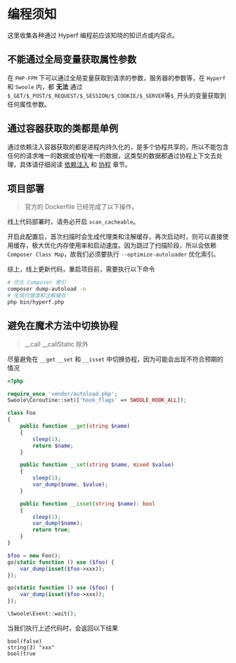 # 编程须知

这里收集各种通过 Hyperf 编程前应该知晓的知识点或内容点。

## 不能通过全局变量获取属性参数

在 `PHP-FPM` 下可以通过全局变量获取到请求的参数，服务器的参数等，在 `Hyperf` 和 `Swoole` 内，都 **无法** 通过 `$_GET/$_POST/$_REQUEST/$_SESSION/$_COOKIE/$_SERVER`等`$_`开头的变量获取到任何属性参数。

## 通过容器获取的类都是单例

通过依赖注入容器获取的都是进程内持久化的，是多个协程共享的，所以不能包含任何的请求唯一的数据或协程唯一的数据，这类型的数据都通过协程上下文去处理，具体请仔细阅读 [依赖注入](zh-cn/di.md) 和 [协程](zh-cn/coroutine.md) 章节。

## 项目部署

> 官方的 Dockerfile 已经完成了以下操作。

线上代码部署时，请务必开启 `scan_cacheable`。

开启此配置后，首次扫描时会生成代理类和注解缓存，再次启动时，则可以直接使用缓存，极大优化内存使用率和启动速度。因为跳过了扫描阶段，所以会依赖 `Composer Class Map`，故我们必须要执行 `--optimize-autoloader` 优化索引。

综上，线上更新代码，重启项目前，需要执行以下命令

```bash
# 优化 Composer 索引
composer dump-autoload -o
# 生成代理类和注解缓存
php bin/hyperf.php
```


## 避免在魔术方法中切换协程

> __call __callStatic 除外

尽量避免在 `__get` `__set` 和 `__isset` 中切换协程，因为可能会出现不符合预期的情况

```php
<?php

require_once 'vendor/autoload.php';
Swoole\Coroutine::set(['hook_flags' => SWOOLE_HOOK_ALL]);

class Foo
{
    public function __get(string $name)
    {
        sleep(1);
        return $name;
    }

    public function __set(string $name, mixed $value)
    {
        sleep(1);
        var_dump($name, $value);
    }

    public function __isset(string $name): bool
    {
        sleep(1);
        var_dump($name);
        return true;
    }
}

$foo = new Foo();
go(static function () use ($foo) {
    var_dump(isset($foo->xxx));
});

go(static function () use ($foo) {
    var_dump(isset($foo->xxx));
});

\Swoole\Event::wait();

```

当我们执行上述代码时，会返回以下结果

```shell
bool(false)
string(3) "xxx"
bool(true
```
